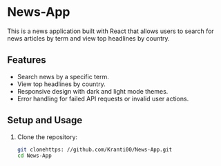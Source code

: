 # News-App

This is a news application built with React that allows users to search for news articles by term and view top headlines by country.

## Features

- Search news by a specific term.
- View top headlines by country.
- Responsive design with dark and light mode themes.
- Error handling for failed API requests or invalid user actions.

## Setup and Usage

1. Clone the repository:
   ```sh
   git clonehttps: //github.com/Kranti00/News-App.git
   cd News-App